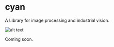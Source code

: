 # cyan
A Library for image processing and industrial vision.

![alt text](http://cheeseburger.codices.org:8080/badges/cyan.png)

Coming soon.



